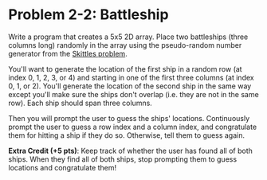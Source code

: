 # Problem 2-2: Battleship

Write a program that creates a 5x5 2D array. Place two battleships (three columns long) randomly in the array using the pseudo-random number generator from the [Skittles problem](https://docs.cs50.net/2016/ap/problems/skittles/skittles.html).

You'll want to generate the location of the first ship in a random row (at index 0, 1, 2, 3, or 4) and starting in one of the first three columns (at index 0, 1, or 2). You'll generate the location of the second ship in the same way except you'll make sure the ships don't overlap (i.e. they are not in the same row). Each ship should span three columns.

Then you will prompt the user to guess the ships' locations. Continuously prompt the user to guess a row index and a column index, and congratulate them for hitting a ship if they do so. Otherwise, tell them to guess again.

**Extra Credit (+5 pts)**: Keep track of whether the user has found all of both ships. When they find all of both ships, stop prompting them to guess locations and congratulate them!

